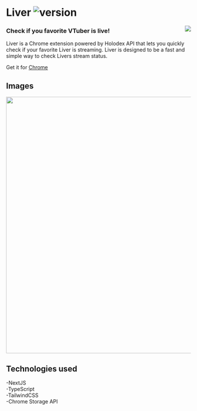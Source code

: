 # Liver ![version](https://img.shields.io/badge/Version-v0.0.3-pink?style=for-the-badge&logo)

<a><img align="right" src="https://i.imgur.com/F9qenDY.png"></a>

### Check if you favorite VTuber is live!

Liver is a Chrome extension powered by Holodex API that lets you quickly check if your favorite Liver is streaming.
Liver is designed to be a fast and simple way to check Livers stream status.

Get it for [Chrome](https://chrome.google.com/webstore/detail/liver/pjnhlmepkmjikjjmbaiabncnhcbkphfh?hl=en&authuser=0)

## Images

<img src="https://i.imgur.com/YHybind.png" width="700">

<br />

## Technologies used

-NextJS \
-TypeScript \
-TailwindCSS \
-Chrome Storage API
